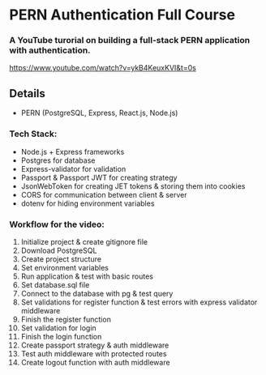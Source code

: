 # PERN Authentication Full Course

### A YouTube turorial on building a full-stack PERN application with authentication.

https://www.youtube.com/watch?v=ykB4KeuxKVI&t=0s

## Details
- PERN (PostgreSQL, Express, React.js, Node.js)

### Tech Stack:
- Node.js + Express frameworks
- Postgres for database
- Express-validator for validation
- Passport & Passport JWT for creating strategy
- JsonWebToken for creating JET tokens & storing them into cookies
- CORS for communication between client & server
- dotenv for hiding environment variables

### Workflow for the video:
 1. Initialize project & create gitignore file
 2. Download PostgreSQL
 3. Create project structure
 4. Set environment variables
 5. Run application & test with basic routes
 6. Set database.sql file
 7. Connect to the database with pg & test query
 8. Set validations for register function & test errors with express validator middleware
 9. Finish the register function
10. Set validation for login
11. Finish the login function
12. Create passport strategy & auth middleware
13. Test auth middleware with protected routes
14. Create logout function with auth middleware